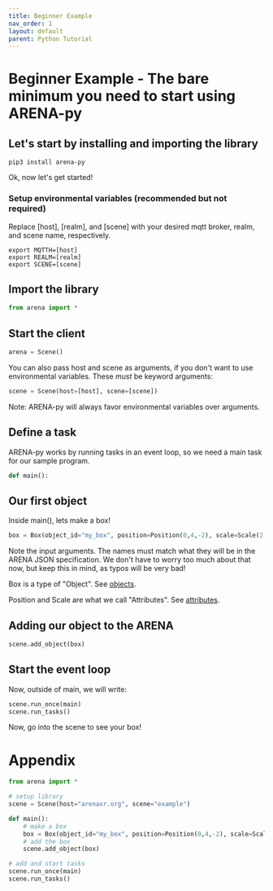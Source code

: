```yaml
---
title: Beginner Example
nav_order: 1
layout: default
parent: Python Tutorial
---
```


# Beginner Example - The bare minimum you need to start using ARENA-py

## Let's start by installing and importing the library
```shell
pip3 install arena-py
```

Ok, now let's get started!

### Setup environmental variables (recommended but not required)
Replace [host], [realm], and [scene] with your desired mqtt broker, realm, and scene name, respectively.
```shell
export MQTTH=[host]
export REALM=[realm]
export SCENE=[scene]
```

## Import the library
```python
from arena import *
```

## Start the client
```python
arena = Scene()
```
You can also pass host and scene as arguments, if you don't want to use environmental variables. These *must* be keyword arguments:
```python
scene = Scene(host=[host], scene=[scene])
```
Note: ARENA-py will always favor environmental variables over arguments.

## Define a task
ARENA-py works by running tasks in an event loop, so we need a main task for our sample program.
```python
def main():
```

## Our first object
Inside main(), lets make a box!
```python
box = Box(object_id="my_box", position=Position(0,4,-2), scale=Scale(2,2,2))
```
Note the input arguments. The names must match what they will be in the ARENA JSON specification. We don't have to worry too much about that now, but keep this in mind, as typos will be very bad!

Box is a type of "Object". See [objects](https://docs.arenaxr.org/content/python/objects.html).

Position and Scale are what we call "Attributes". See [attributes](https://docs.arenaxr.org/content/python/attributes.html).

## Adding our object to the ARENA
```python
scene.add_object(box)
```

## Start the event loop
Now, outside of main, we will write:
```python
scene.run_once(main)
scene.run_tasks()
```

Now, go into the scene to see your box!

# Appendix
```python
from arena import *

# setup library
scene = Scene(host="arenaxr.org", scene="example")

def main():
    # make a box
    box = Box(object_id="my_box", position=Position(0,4,-2), scale=Scale(2,2,2))
    # add the box
    scene.add_object(box)

# add and start tasks
scene.run_once(main)
scene.run_tasks()
```
